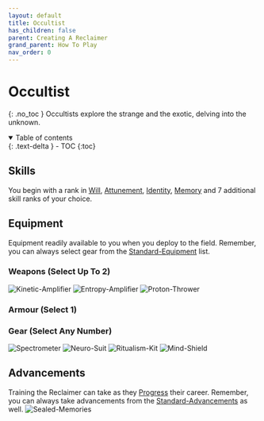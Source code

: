 ```yaml
---
layout: default
title: Occultist
has_children: false
parent: Creating A Reclaimer
grand_parent: How To Play
nav_order: 0
---
```

# Occultist
{: .no_toc }
Occultists explore the strange and the exotic, delving into the unknown.

<details open markdown="block">
  <summary>
    Table of contents
  </summary>
  {: .text-delta }
- TOC
{:toc}
</details>

## Skills

You begin with a rank in [Will](Game/Core/Spirit#Will), [Attunement](Game/Core/Spirit#Attunement), [Identity](Game/Core/Spirit#Identity), [Memory](Game/Core/Intelligence#Memory) and 7 additional skill ranks of your choice.

## Equipment
Equipment readily available to you when you deploy to the field. Remember, you can always select gear from the [Standard-Equipment](Game/Standard-Equipment) list.

### Weapons (Select Up To 2)
![Kinetic-Amplifier](Game/Blocks/Kinetic-Amplifier)
![Entropy-Amplifier](Game/Blocks/Entropy-Amplifier)
![Proton-Thrower](Game/Blocks/Proton-Thrower)


### Armour (Select 1)


### Gear (Select Any Number)
![Spectrometer](Game/Blocks/Spectrometer)
![Neuro-Suit](Game/Blocks/Neuro-Suit)
![Ritualism-Kit](Game/Blocks/Ritualism-Kit)
![Mind-Shield](Game/Blocks/Mind-Shield)


## Advancements
Training the Reclaimer can take as they [Progress](Game/Progress) their career. Remember, you can always take advancements from the [Standard-Advancements](Game/Standard-Advancements) as well.
![Sealed-Memories](Game/Blocks/Sealed-Memories)


